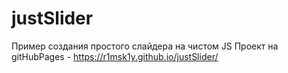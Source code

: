 # justSlider
Пример создания простого слайдера на чистом JS
Проект на gitHubPages - https://r1msk1y.github.io/justSlider/
